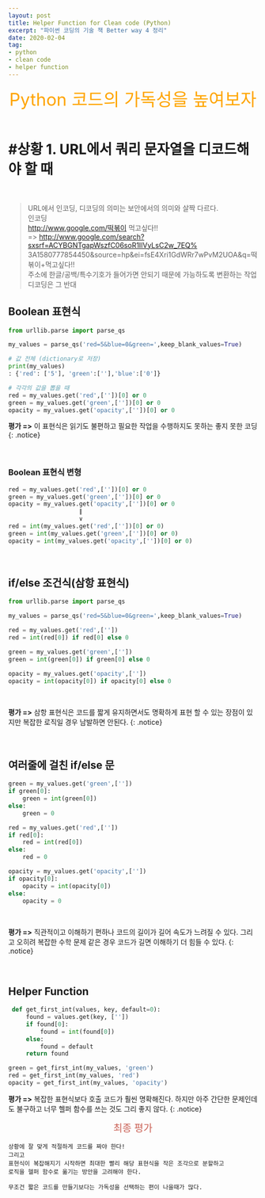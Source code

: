 ```yaml
---
layout: post
title: Helper Function for Clean code (Python)
excerpt: "파이썬 코딩의 기술 책 Better way 4 정리"
date: 2020-02-04
tag:
- python
- clean code
- helper function
---
```



<center><span style="color: orange; font-size: 35px">Python 코드의 가독성을 높여보자</span></center>

<br>


# #상황 1. URL에서 쿼리 문자열을 디코드해야 할 때

<br>

> URL에서 인코딩, 디코딩의 의미는 보안에서의 의미와 살짝 다르다. <br>
> 인코딩 <br>
> http://www.google.com/떡볶이 먹고싶다!! <br> 
> => http://www.google.com/search?sxsrf=ACYBGNTgapWszfC06soR1IlVyLsC2w_7EQ% <br>
> 3A1580777854450&source=hp&ei=fsE4Xri1GdWRr7wPvM2UOA&q=떡볶이+먹고싶다!! <br>
> 주소에 한글/공백/특수기호가 들어가면 안되기 때문에 가능하도록 변환하는 작업 <br>
> 디코딩은 그 반대 

## Boolean 표현식

```python
from urllib.parse import parse_qs

my_values = parse_qs('red=5&blue=0&green=',keep_blank_values=True)

# 값 전체 (dictionary로 저장)
print(my_values)
: {'red': ['5'], 'green':[''],'blue':['0']}

# 각각의 값을 뽑을 때
red = my_values.get('red',[''])[0] or 0
green = my_values.get('green',[''])[0] or 0
opacity = my_values.get('opacity',[''])[0] or 0
```

**평가 =>** 이 표현식은 읽기도 불편하고 필요한 작업을 수행하지도 못하는 좋지 못한 코딩
{: .notice}

<br>

### Boolean 표현식 변형

```python
red = my_values.get('red',[''])[0] or 0
green = my_values.get('green',[''])[0] or 0
opacity = my_values.get('opacity',[''])[0] or 0
                    ∥
                    ∨
red = int(my_values.get('red',[''])[0] or 0)
green = int(my_values.get('green',[''])[0] or 0)
opacity = int(my_values.get('opacity',[''])[0] or 0)               
```

<br>

## if/else 조건식(삼항 표현식)

```python
from urllib.parse import parse_qs

my_values = parse_qs('red=5&blue=0&green=',keep_blank_values=True)

red = my_values.get('red',[''])
red = int(red[0]) if red[0] else 0

green = my_values.get('green',[''])
green = int(green[0]) if green[0] else 0

opacity = my_values.get('opacity',[''])
opacity = int(opacity[0]) if opacity[0] else 0
```
<br>

**평가 =>** 삼항 표현식은 코드를 짧게 유지하면서도 명확하게 표현 할 수 있는 장점이 있지만 복잡한 로직일 경우 남발하면 안된다.
{: .notice}

<br>

## 여러줄에 걸친 if/else 문

```python
green = my_values.get('green',[''])
if green[0]:
    green = int(green[0])
else:
    green = 0

red = my_values.get('red',[''])
if red[0]:
    red = int(red[0])
else:
    red = 0

opacity = my_values.get('opacity',[''])
if opacity[0]:
    opacity = int(opacity[0])
else:
    opacity = 0    
```

<br>

**평가 =>** 직관적이고 이해하기 편하나 코드의 길이가 길어 속도가 느려질 수 있다. 그리고 오히려 복잡한 수학 문제 같은 경우 코드가 길면 이해하기 더 힘들 수 있다.
{: .notice}

<br>


## Helper Function

```python
 def get_first_int(values, key, default=0):
     found = values.get(key, [''])
     if found[0]:
         found = int(found[0])
     else:
         found = default
     return found

green = get_first_int(my_values, 'green')
red = get_first_int(my_values, 'red')
opacity = get_first_int(my_values, 'opacity')
```

**평가 =>** 복잡한 표현식보다 호출 코드가 훨씬 명확해진다. 하지만 아주 간단한 문제인데도 불구하고 너무 헬퍼 함수를 쓰는 것도 그리 좋지 않다.
{: .notice}


<center><span style="color: #ca6257; font-size: 20px">최종 평가</span></center>

```
상황에 잘 맞게 적절하게 코드를 짜야 한다!
그리고
표현식이 복잡해지기 시작하면 최대한 빨리 해당 표현식을 작은 조각으로 분할하고
로직을 헬퍼 함수로 옮기는 방안을 고려해야 한다.

무조건 짧은 코드를 만들기보다는 가독성을 선택하는 편이 나을때가 많다.
```
